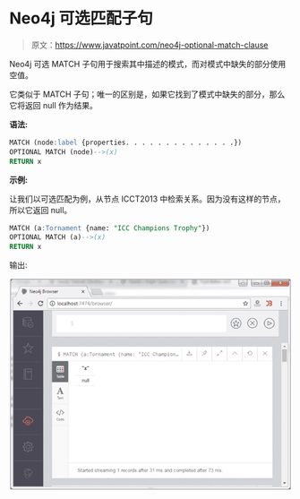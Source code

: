 # Neo4j 可选匹配子句

> 原文：<https://www.javatpoint.com/neo4j-optional-match-clause>

Neo4j 可选 MATCH 子句用于搜索其中描述的模式，而对模式中缺失的部分使用空值。

它类似于 MATCH 子句；唯一的区别是，如果它找到了模式中缺失的部分，那么它将返回 null 作为结果。

**语法:**

```sql
MATCH (node:label {properties. . . . . . . . . . . . . .}) 
OPTIONAL MATCH (node)-->(x) 
RETURN x 

```

**示例:**

让我们以可选匹配为例，从节点 ICCT2013 中检索关系。因为没有这样的节点，所以它返回 null。

```sql
MATCH (a:Tornament {name: "ICC Champions Trophy"}) 
OPTIONAL MATCH (a)-->(x) 
RETURN x 

```

输出:

![Neo4j Optional match function 1](img/a98f233dc4669e6121017797a5b1bc02.png)